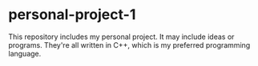 # personal-project-1

This repository includes my personal project.
It may include ideas or programs.
They're all written in C++, which is my preferred programming language.
